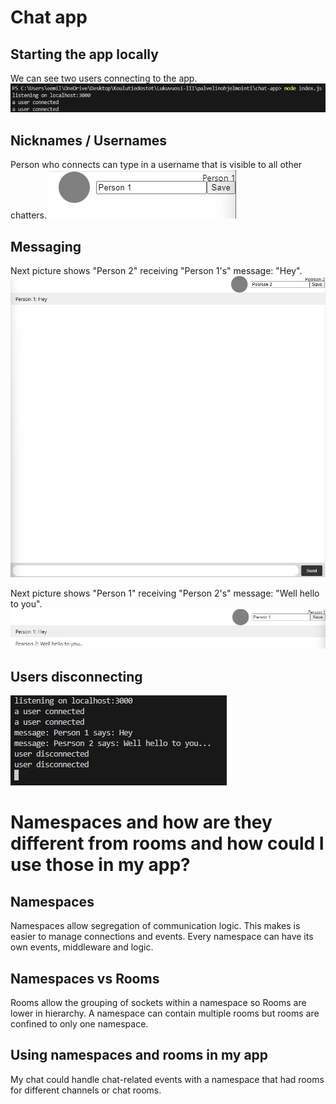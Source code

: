 # Chat app

## Starting the app locally

We can see two users connecting to the app.
![Starting server](./images/start.png)

## Nicknames / Usernames

Person who connects can type in a username that is visible to all other chatters.
![person](./images/person.png)

## Messaging

Next picture shows "Person 2" receiving "Person 1's" message: "Hey".
![message](./images/first-message.png)

Next picture shows "Person 1" receiving "Person 2's" message: "Well hello to you".
![message 2](./images/second-message.png)

## Users disconnecting

![disconnecting](./images/disconnect.png)

# Namespaces and how are they different from rooms and how could I use those in my app?

## Namespaces

Namespaces allow segregation of communication logic. This makes is easier to manage connections and events. Every namespace can have its own events, middleware and logic.

## Namespaces vs Rooms

Rooms allow the grouping of sockets within a namespace so Rooms are lower in hierarchy. A namespace can contain multiple rooms but rooms are confined to only one namespace.

## Using namespaces and rooms in my app

My chat could handle chat-related events with a namespace that had rooms for different channels or chat rooms.
